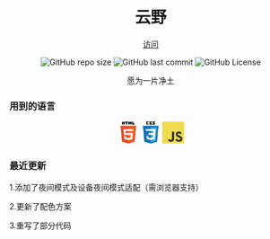 <h1 align="center">云野</h1>

<p align="center"><a href="https://areaxj.github.io/parea/" target="_blank">访问</a></p>

<p align="center"><img alt="GitHub repo size" src="https://img.shields.io/github/repo-size/AreaXJ/parea?label=%E4%BB%93%E5%BA%93%E5%A4%A7%E5%B0%8F"> <img alt="GitHub last commit" src="https://img.shields.io/github/last-commit/AreaXJ/parea?label=%E4%B8%8A%E6%AC%A1%E6%8F%90%E4%BA%A4"> <!--<img alt="GitHub Release" src="https://img.shields.io/github/v/release/AreaXJ/parea">--> <img alt="GitHub License" src="https://img.shields.io/github/license/AreaXJ/parea">
</p>

<p align="center">愿为一片净土</p>

### 用到的语言 
<p align="center"><a href="https://www.w3.org/html/" target="_blank" rel="noreferrer"><img src="https://raw.githubusercontent.com/devicons/devicon/master/icons/html5/html5-original-wordmark.svg" alt="html5" width="40" height="40"/></a><a href="https://www.w3schools.com/css/" target="_blank" rel="noreferrer"><img src="https://raw.githubusercontent.com/devicons/devicon/master/icons/css3/css3-original-wordmark.svg" alt="css3" width="40" height="40"/></a><a href="https://developer.mozilla.org/en-US/docs/Web/JavaScript" target="_blank" rel="noreferrer"><img src="https://raw.githubusercontent.com/devicons/devicon/master/icons/javascript/javascript-original.svg" alt="javascript" width="40" height="40"/></a></p>

### 最近更新 

1.添加了夜间模式及设备夜间模式适配（需浏览器支持）

2.更新了配色方案

3.重写了部分代码
